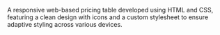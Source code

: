 A responsive web-based pricing table developed using HTML and CSS, featuring a clean design with icons and a custom stylesheet to ensure adaptive styling across various devices.
